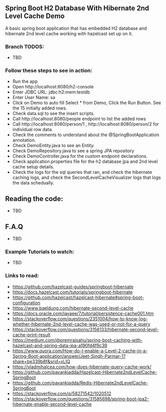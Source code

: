## Spring Boot H2 Database With Hibernate 2nd Level Cache Demo

A basic spring boot application that has embedded H2 database and hibernate 2nd level cache working with hazelcast set up on it.

### Branch TODOS:

- TBD

### Follow these steps to see in action:

- Run the app
- Open http://localhost:8080/h2-console
- Enter JDBC URL: jdbc:h2:mem:testdb
- Enter User Name: sa
- Click on Demo to auto fill Select * from Demo, Click the Run Button. See the 15 initially added rows.
- Check data.sql to see the insert scripts.
- Call http://localhost:8080/people endpoint to list the added rows
- Call http://localhost:8080/person/1 , http://localhost:8080/person/2 for individual row data.
- Check the comments to understand about the @SpringBootApplication annotation.
- Check DemoEntity.java to see an Entity.
- Check DemoRepository.java to see a spring JPA repository 
- Check DemoController.java for the custom endpoint declarations.
- Check application.properties file for the h2 database jpa and 2nd level cache setup details.
- Check the logs for the sql queries that ran, and check the hibernate caching logs, and check the
  SecondLevelCacheVisualizer logs that logs the data schedually.

## Reading the code:

- TBD

## F.A.Q

- TBD

### Example Tutorials to watch:

- TBD

### Links to read:

- https://github.com/hazelcast-guides/springboot-hibernate
- https://docs.hazelcast.com/tutorials/springboot-hibernate
- https://github.com/hazelcast/hazelcast-hibernate#spring-boot-configuration
- https://www.baeldung.com/hibernate-second-level-cache
- https://docs.oracle.com/javaee/7/tutorial/persistence-cache001.htm
- https://stackoverflow.com/questions/2351004/how-to-know-log-whether-hibernate-2nd-level-cache-was-used-or-not-for-a-query
- https://stackoverflow.com/questions/3156133/hibernate-second-level-cache-print-result
- https://medium.com/@premrajsahu/spring-boot-caching-with-hazelcast-and-spring-data-jpa-a190fd4f9c39
- https://www.quora.com/How-do-I-enable-a-Level-2-cache-in-a-Spring-Boot-application/answer/Jeet-Singh-Parmar-1?share=be339b8f&srid=xLIQ
- https://vladmihalcea.com/how-does-hibernate-query-cache-work/
- https://github.com/pavankjadda/Hazelcast-Hibernate2ndLevelCache-SpringBoot
- https://github.com/pavankjadda/Redis-Hibernate2ndLevelCache-SpringBoot
- https://stackoverflow.com/q/58271542/1020512
- https://stackoverflow.com/questions/31585698/spring-boot-jpa2-hibernate-enable-second-level-cache


